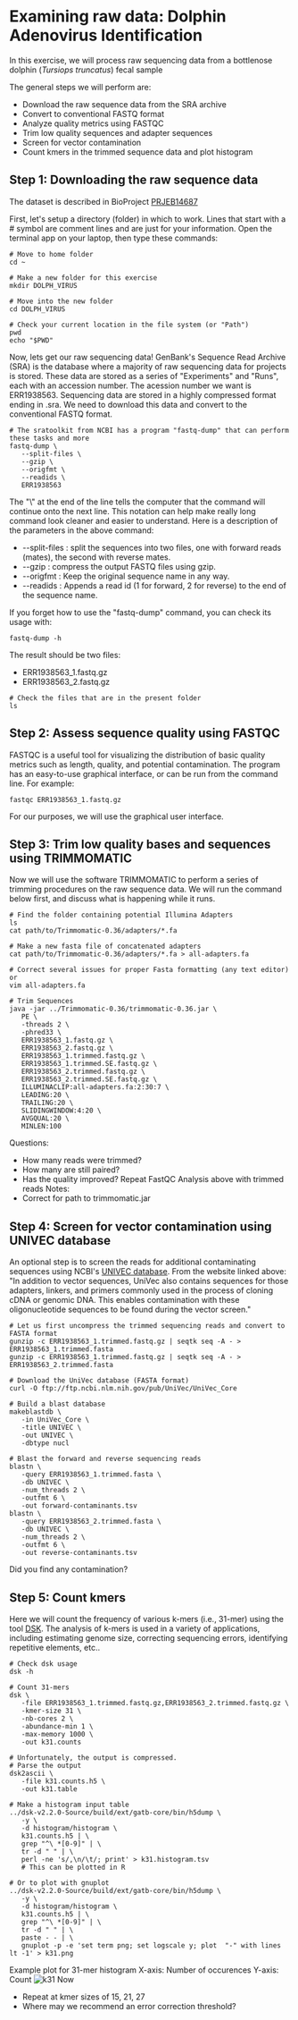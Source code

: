 # Examining raw data: Dolphin Adenovirus Identification
In this exercise, we will process raw sequencing data from a bottlenose dolphin (*Tursiops truncatus*) fecal sample

The general steps we will perform are:
- Download the raw sequence data from the SRA archive
- Convert to conventional FASTQ format
- Analyze quality metrics using FASTQC
- Trim low quality sequences and adapter sequences
- Screen for vector contamination
- Count kmers in the trimmed sequence data and plot histogram

## Step 1:  Downloading the raw sequence data
The dataset is described in BioProject [PRJEB14687](https://www.ncbi.nlm.nih.gov/bioproject/?term=PRJEB14687)

First, let's setup a directory (folder) in which to work. Lines that start with a # symbol are comment lines and are just for your information. Open the terminal app on your laptop, then type these commands:
```
# Move to home folder
cd ~

# Make a new folder for this exercise
mkdir DOLPH_VIRUS

# Move into the new folder
cd DOLPH_VIRUS

# Check your current location in the file system (or "Path")
pwd
echo "$PWD"
```
Now, lets get our raw sequencing data!  GenBank's Sequence Read Archive (SRA) is the database where a majority of raw sequencing data for projects is stored.  These data are stored as a series of "Experiments" and "Runs", each with an accession number.  The acession number we want is ERR1938563. Sequencing data are stored in a highly compressed format ending in .sra.  We need to download this data and convert to the conventional FASTQ format.
```
# The sratoolkit from NCBI has a program "fastq-dump" that can perform these tasks and more
fastq-dump \
   --split-files \
   --gzip \
   --origfmt \
   --readids \
   ERR1938563
```
The "\\" at the end of the line tells the computer that the command will continue onto the next line.  This notation can help make really long command look cleaner and easier to understand.
Here is a description of the parameters in the above command:
- --split-files : split the sequences into two files, one with forward reads (mates), the second with reverse mates.
- --gzip : compress the output FASTQ files using gzip.
- --origfmt : Keep the original sequence name in any way.
- --readids : Appends a read id (1 for forward, 2 for reverse) to the end of the sequence name.

If you forget how to use the "fastq-dump" command, you can check its usage with:
```
fastq-dump -h
```
The result should be two files:
- ERR1938563_1.fastq.gz
- ERR1938563_2.fastq.gz
```
# Check the files that are in the present folder
ls
```
## Step 2:  Assess sequence quality using FASTQC
FASTQC is a useful tool for visualizing the distribution of basic quality metrics such as length, quality, and potential contamination.
The program has an easy-to-use graphical interface, or can be run from the command line. For example:
```
fastqc ERR1938563_1.fastq.gz
```
For our purposes, we will use the graphical user interface.

## Step 3:  Trim low quality bases and sequences using TRIMMOMATIC
Now we will use the software TRIMMOMATIC to perform a series of trimming procedures on the raw sequence data.
We will run the command below first, and discuss what is happening while it runs.
```
# Find the folder containing potential Illumina Adapters
ls
cat path/to/Trimmomatic-0.36/adapters/*.fa

# Make a new fasta file of concatenated adapters
cat path/to/Trimmomatic-0.36/adapters/*.fa > all-adapters.fa

# Correct several issues for proper Fasta formatting (any text editor) or
vim all-adapters.fa

# Trim Sequences
java -jar ../Trimmomatic-0.36/trimmomatic-0.36.jar \
   PE \
   -threads 2 \
   -phred33 \
   ERR1938563_1.fastq.gz \
   ERR1938563_2.fastq.gz \
   ERR1938563_1.trimmed.fastq.gz \
   ERR1938563_1.trimmed.SE.fastq.gz \
   ERR1938563_2.trimmed.fastq.gz \
   ERR1938563_2.trimmed.SE.fastq.gz \
   ILLUMINACLIP:all-adapters.fa:2:30:7 \
   LEADING:20 \
   TRAILING:20 \
   SLIDINGWINDOW:4:20 \
   AVGQUAL:20 \
   MINLEN:100
```
Questions:
- How many reads were trimmed?
- How many are still paired?
- Has the quality improved?  Repeat FastQC Analysis above with trimmed reads
Notes:
- Correct for path to trimmomatic.jar

## Step 4:  Screen for vector contamination using UNIVEC database
An optional step is to screen the reads for additional contaminating sequences using NCBI's [UNIVEC database](https://www.ncbi.nlm.nih.gov/tools/vecscreen/univec/).
From the website linked above:
"In addition to vector sequences, UniVec also contains sequences for those adapters, linkers, and primers commonly used in the process of cloning cDNA or genomic DNA. This enables contamination with these oligonucleotide sequences to be found during the vector screen."
```
# Let us first uncompress the trimmed sequencing reads and convert to FASTA format
gunzip -c ERR1938563_1.trimmed.fastq.gz | seqtk seq -A - > ERR1938563_1.trimmed.fasta
gunzip -c ERR1938563_1.trimmed.fastq.gz | seqtk seq -A - > ERR1938563_2.trimmed.fasta

# Download the UniVec database (FASTA format)
curl -O ftp://ftp.ncbi.nlm.nih.gov/pub/UniVec/UniVec_Core

# Build a blast database
makeblastdb \
   -in UniVec_Core \
   -title UNIVEC \
   -out UNIVEC \
   -dbtype nucl

# Blast the forward and reverse sequencing reads
blastn \
   -query ERR1938563_1.trimmed.fasta \
   -db UNIVEC \
   -num_threads 2 \
   -outfmt 6 \
   -out forward-contaminants.tsv
blastn \
   -query ERR1938563_2.trimmed.fasta \
   -db UNIVEC \
   -num_threads 2 \
   -outfmt 6 \
   -out reverse-contaminants.tsv
```
Did you find any contamination?

## Step 5:  Count kmers
Here we will count the frequency of various k-mers (i.e., 31-mer) using the tool [DSK](https://github.com/GATB/dsk).
The analysis of k-mers is used in a variety of applications, including estimating genome size, correcting sequencing errors, identifying repetitive elements, etc..
```
# Check dsk usage
dsk -h

# Count 31-mers
dsk \
   -file ERR1938563_1.trimmed.fastq.gz,ERR1938563_2.trimmed.fastq.gz \
   -kmer-size 31 \
   -nb-cores 2 \
   -abundance-min 1 \
   -max-memory 1000 \
   -out k31.counts

# Unfortunately, the output is compressed.
# Parse the output
dsk2ascii \
   -file k31.counts.h5 \
   -out k31.table

# Make a histogram input table
../dsk-v2.2.0-Source/build/ext/gatb-core/bin/h5dump \
   -y \
   -d histogram/histogram \
   k31.counts.h5 | \
   grep "^\ *[0-9]" | \
   tr -d " " | \
   perl -ne 's/,\n/\t/; print' > k31.histogram.tsv
   # This can be plotted in R

# Or to plot with gnuplot
../dsk-v2.2.0-Source/build/ext/gatb-core/bin/h5dump \
   -y \
   -d histogram/histogram \
   k31.counts.h5 | \
   grep "^\ *[0-9]" | \
   tr -d " " | \
   paste - - | \
   gnuplot -p -e 'set term png; set logscale y; plot  "-" with lines lt -1' > k31.png
```
Example plot for 31-mer histogram
X-axis: Number of occurences
Y-axis: Count
![k31](k31.png)
Now
- Repeat at kmer sizes of 15, 21, 27
- Where may we recommend an error correction threshold?

